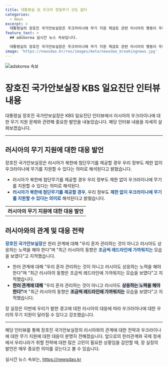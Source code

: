 ```yaml
---
title: 대통령실 北 우크라 정밀무기 선도 없다
categories:
  - News
excerpt: >
  대통령실의 장호진 국가안보실장은 우크라이나에 무기 지원 재검토 관련 러시아의 행동이 우리의 레버리지를 약화시킬 수 있다며 주의를 당부했다. 또한, 푸틴 대통령의 발언과 러시아의 동향을 언급하며, 러시아의 노력이 필요하다고 밝혔다. 또한, 미국 워싱턴DC에서 예정된 NATO 회의에서 북러 문제가 논의될 수 있다고 설명했다.
feature_text: >
  ## adskorea 실시간 뉴스 속보입니다.

  대통령실의 장호진 국가안보실장은 우크라이나에 무기 지원 재검토 관련 러시아의 행동이 우리의 레버리지를 약화시킬 수 있다며 주의를 당부했다. 또한, 푸틴 대통령의 발언과 러시아의 동향을 언급하며, 러시아의 노력이 필요하다고 밝혔다. 또한, 미국 워싱턴DC에서 예정된 NATO 회의에서 북러 문제가 논의될 수 있다고 설명했다.
image: 'https://newsdao.kr/res/images/meta/newsdao_breakingnews.jpg'
---
```


<p><img src="https://newsdao.kr/res/images/meta/newsdao_breakingnews.jpg" alt="adskorea 속보" /></p>

<h1 data-ke-size="size36">장호진 국가안보실장 KBS 일요진단 인터뷰 내용</h1>

<p data-ke-size="size16">대통령실 장호진 국가안보실장은 KBS 일요진단 인터뷰에서 러시아의 우크라이나에 대한 무기 지원 문제와 관련해 중요한 발언을 내놓았습니다. 해당 인터뷰 내용을 자세히 살펴보겠습니다.</p>

<hr>

<h2 data-ke-size="size26">러시아의 무기 지원에 대한 대응 발언</h2>

<p data-ke-size="size16">장호진 국가안보실장은 러시아가 북한에 첨단무기를 제공할 경우 우리 정부도 제한 없이 우크라이나에 무기를 지원할 수 있다는 의미로 해석된다고 밝혔습니다.</p>

<ul>
  <li>러시아가 북한에 첨단무기를 제공할 경우 우리 정부도 제한 없이 우크라이나에 무기를 지원할 수 있다는 의미로 해석된다.</li>
  <li><b><span style="color: #1a5490;">러시아가 북한에 첨단무기를 제공할 경우</span></b>, 우리 정부도 <b><span style="color: #1a5490;">제한 없이 우크라이나에 무기를 지원할 수 있다는 의미로</span></b> 해석된다고 밝혔습니다.</li>
</ul>

<table style="width: 100%;">
<tbody>
<tr>
<td style="text-align: center; height: 17px;"><b>러시아의 무기 지원에 대한 대응 발언</b></td>
</tr>
</tbody>
</table>

<h2 data-ke-size="size26">러시아와의 관계 및 대응 전략</h2>

<p data-ke-size="size16"><b><span style="color: #1a5490;">장호진 국가안보실장</span></b>은 한러 관계에 대해 "우리 혼자 관리하는 것이 아니고 러시아도 상응하는 노력을 해야 한다"며 "최근 러시아의 동향은 <b><span style="color: #1a5490;">조금씩 레드라인에 가까워지는</span></b> 모습을 보였다"고 지적했습니다.</p>

<ul>
  <li>한러 관계에 대해 "우리 혼자 관리하는 것이 아니고 러시아도 상응하는 노력을 해야 한다"며 "최근 러시아의 동향은 조금씩 레드라인에 가까워지는 모습을 보였다"고 지적했습니다.</li>
  <li><b><span style="background-color: #21538527;">한러 관계에 대해</span></b> "우리 혼자 관리하는 것이 아니고 러시아도 <b><span style="background-color: #21538527;">상응하는 노력을 해야 한다"</span></b>며 "최근 러시아의 동향은 <b><span style="background-color: #21538527;">조금씩 레드라인에 가까워지는</span></b> 모습을 보였다"고 지적했습니다.</li>
</ul>

<p data-ke-size="size16">장 실장은 이번에 우리가 발한 경고에 대한 러시아의 대응에 따라 우크라이나에 대한 우리의 무기 지원이 달라질 수 있다고 강조했습니다.</p>

<hr>

<p data-ke-size="size16">
  해당 인터뷰를 통해 장호진 국가안보실장의 러시아와의 관계에 대한 전략과 우크라이나에 대한 무기 지원에 대한 대응이 분명히 전해졌습니다. 앞으로의 한러관계와 국제 정세에서 우리나라가 취할 전략에 대한 많은 고민이 필요한 상황임을 감안할 때, 장 실장의 발언은 매우 중요한 의미를 갖는다고 볼 수 있습니다.
</p>
실시간 뉴스 속보는, <a href="https://newsdao.kr" rel="dofollow">https://newsdao.kr</a>


